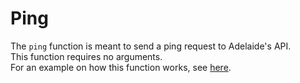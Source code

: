 # Ping

The `ping` function is meant to send a ping request to Adelaide's API.  
This function requires no arguments.   
For an example on how this function works, see [here](https://github.com/Adelaide-Development/Docs/tree/master/Atlas/System/Ping/example.js).
